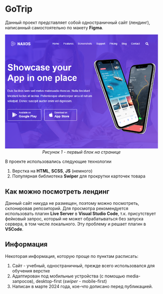 # GoTrip

Данный проект представляет собой одностраничный сайт (лендинг), написанный самостоятельно по макету **Figma**.

<p align="center">
  <img src="photo_main.png" alt="Фото первого блока" />
  <br/>
  <em>Рисунок 1 - первый блок на странице</em>
</p>

В проекте использовались следующие технологии

1) Верстка на **HTML**, **SCSS**, **JS** (немного)
2) Популярная библиотека **Swiper** для прокрутки карточек товара

## Как можно посмотреть лендинг
Данный сайт никуда не размещен, поэтому можно посмотреть, склонировав репозиторий. Для просмотра рекомендуется использовать плагин **Live Server**
в **Visual Studio Code**, т.к. присутствует фейковый запрос, который не может обрабатываться без запуска сервера, в том числе локального. 
Эту проблему и решает плагин в **VSCode**.

## Информация
Некоторая информация, которую проще по пунктам расписать:
1) Сайт - учебный, одностраничный, прежде всего использовался для обучения верстке
2) Адаптирован под мобильные устройства (с помощью media-запросов), desktop-first (*swiper* - mobile-first)
3) Написан в марте 2024 года, кое-что дописано перед публикацией.
